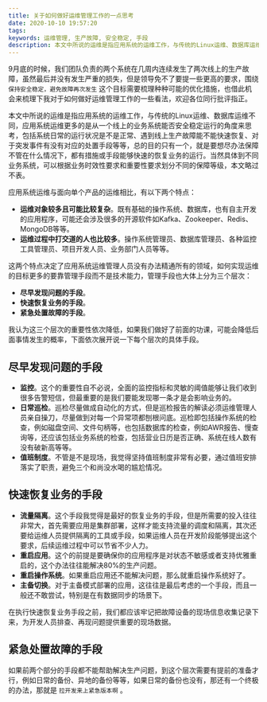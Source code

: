 ```yaml
---
title: 关于如何做好运维管理工作的一点思考
date: 2020-10-10 19:57:20
tags:
keywords: 运维管理, 生产故障, 安全稳定, 手段
description: 本文中所说的运维是指应用系统的运维工作，与传统的Linux运维、数据库运维不同，应用系统运维更多的是从一个线上的业务系统能否安全稳定运行的角度来思考，包括系统日常的运行状况是不是正常、遇到线上生产故障能不能快速恢复、对于突发事件有没有对应的处置手段等等，总的目的只有一个，就是要想尽办法保障不管在什么情况下，都有措施或手段能够快速的恢复业务的运行。
---
```



9月底的时候，我们团队负责的两个系统在几周内连续发生了两次线上的生产故障，虽然最后并没有发生严重的损失，但是领导免不了要提一些更高的要求，围绕 `保持安全稳定，避免故障再次发生` 这个目标需要梳理种种可能的优化措施，也借此机会来梳理下我对于如何做好运维管理工作的一些看法，欢迎各位同行批评指正。

本文中所说的运维是指应用系统的运维工作，与传统的Linux运维、数据库运维不同，应用系统运维更多的是从一个线上的业务系统能否安全稳定运行的角度来思考，包括系统日常的运行状况是不是正常、遇到线上生产故障能不能快速恢复、对于突发事件有没有对应的处置手段等等，总的目的只有一个，就是要想尽办法保障不管在什么情况下，都有措施或手段能够快速的恢复业务的运行。当然具体到不同业务系统，可以根据业务时效性要求和重要性要求划分不同的保障等级，本文略过不表。

应用系统运维与面向单个产品的运维相比，有以下两个特点：

* **运维对象较多且可能比较复杂**。既有基础的操作系统、数据库，也有自主开发的应用程序，可能还会涉及很多的开源软件如Kafka、Zookeeper、Redis、MongoDB等等。
* **运维过程中打交道的人也比较多**。操作系统管理员、数据库管理员、各种监控工具管理员、项目开发人员、业务部门人员等等。

这两个特点决定了应用系统运维管理人员没有办法精通所有的领域，如何实现运维的目标更多的要靠管理手段而不是技术能力，管理手段也大体上分为三个层次：

* **尽早发现问题的手段**。
* **快速恢复业务的手段**。
* **紧急处置故障的手段**。

我认为这三个层次的重要性依次降低，如果我们做好了前面的功课，可能会降低后面事情发生的概率，下面依次展开说一下每个层次的具体手段。

## 尽早发现问题的手段

* **监控**。这个的重要性自不必说，全面的监控指标和灵敏的阈值能够让我们收到很多告警短信，但最重要的是我们要能发现哪一条才是会影响业务的。
* **日常巡检**。巡检尽量做成自动化的方式，但是巡检报告的解读必须运维管理人员亲自操刀，尽量做到对每一个异常项都刨根问底。巡检即包括操作系统的检查，例如磁盘空间、文件句柄等，也包括数据库的检查，例如AWR报告、慢查询等，还应该包括业务系统的检查，包括营业日历是否正确、系统在线人数有没有破新高等等。
* **值班制度**。不管是不是现场，我觉得坚持值班制度非常有必要，通过值班安排落实了职责，避免三个和尚没水喝的尴尬情况。

## 快速恢复业务的手段

* **流量隔离**。这个手段我觉得是最好的恢复业务的手段，但是所需要的投入往往非常大，首先需要应用是集群部署，这样才能支持流量的调度和隔离，其次还要给运维人员提供隔离的工具或手段，如果运维人员在开发阶段能够提出这个要求，后续运维过程中可以节省不少人力。
* **重启应用**。这个的前提是要确保你的应用程序是对状态不敏感或者支持优雅重启的，这个办法往往能解决80%的生产问题。
* **重启操作系统**。如果重启应用还不能解决问题，那么就重启操作系统好了。
* **主备切换**。对于主备模式部署的应用，这往往是最后考虑的一个手段，而且一般还不敢尝试，特别是在有数据同步的场景下。

在执行快速恢复业务手段之前，我们都应该牢记把故障设备的现场信息收集记录下来，为开发人员排查、再现问题提供重要的现场数据。

## 紧急处置故障的手段

如果前两个部分的手段都不能帮助解决生产问题，到这个层次需要有提前的准备才行，例如日常的备份、异地的备份等等，如果日常的备份也没有，那还有一个终极的办法，那就是 `拉开发来上紧急版本啊` 。

